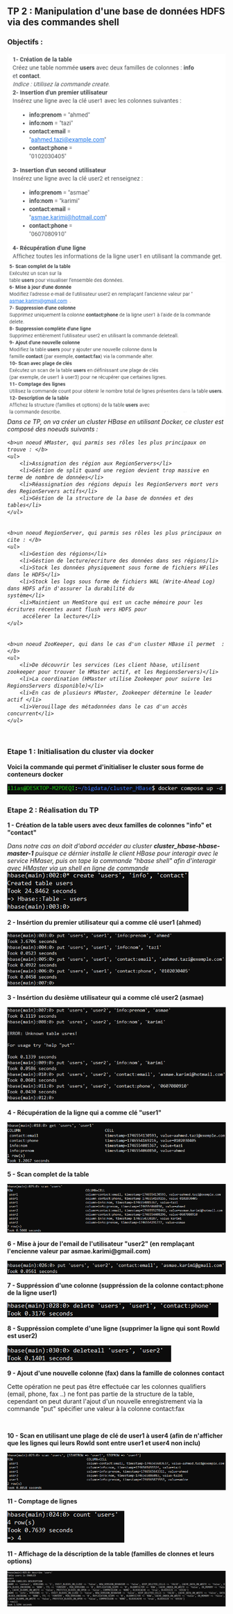 <h2>TP 2 : Manipulation d'une base de données HDFS via des commandes shell</h2>
<h3>
	Objectifs :
</h3>
<img src="./imgs/1.png" />
<img src="./imgs/2.png" />

<br />

<i>
	Dans ce TP, on va créer un cluster HBase en utilisant Docker, ce cluster est composé des noeuds suivants : 
	
	<b>un noeud HMaster, qui parmis ses rôles les plus principaux on trouve : </b>
	<ul>
		<li>Assignation des région aux RegionServers</li>
		<li>Géstion de split quand une region devient trop massive en terme de nombre de données</li>
		<li>Réassignation des régions depuis les RegionServers mort vers des RegionServers actifs</li>
		<li>Géstion de la structure de la base de données et des tables</li>
	</ul>
			
		
	<b>un noeud RegionServer, qui parmis ses rôles les plus principaux on cite : </b>
	<ul>
		<li>Gestion des régions</li>
		<li>Géstion de lecture/ecriture des données dans ses régions/li>
		<li>Stock les données physiquement sous forme de fichiers HFiles dans le HDFS</li>
		<li>Stock les logs sous forme de fichiers WAL (Write-Ahead Log) dans HDFS afin d'assurer la durabilité du 	                        système</li>
		<li>Maintient un MemStore qui est un cache mémoire pour les écritures récentes avant flush vers HDFS pour 
		 accélerer la lecture</li>
	</ul>
		
		
	<b>un noeud ZooKeeper, qui dans le cas d'un cluster HBase il permet  : </b>
	<ul>
		<li>De découvrir les services (Les client hbase, utilisent zookeeper pour trouver le HMaster actif, et les RegionsServers)</li>
		<li>La coordination (HMaster utilise Zookeeper pour suivre les RegionsServers disponible)</li>
		<li>En cas de plusieurs HMaster, Zookeeper détermine le leader actif </li>
		<li>Verouillage des métadonnées dans le cas d'un accès concurrent</li>
	</ul>
		
	
</i>
<br />
<h3>Etape 1 : Initialisation du cluster via docker</h3>
<p><b>Voici la commande qui permet d'initialiser le cluster sous forme de conteneurs docker</b></p>
<img src="./imgs/3.png" />

<br />
<h3>Etape 2 : Réalisation du TP</h3>

<p><b>1 - Création de la table users avec deux familles de colonnes "info" et "contact"</b></p>
<i>
	Dans notre cas on doit d'abord accéder au cluster <b>cluster_hbase-hbase-master-1</b> puisque ce dérnier installe le client HBase pour interagir avec le service HMaser, puis on tape
	 la commande "hbase shell" afin d'interagir avec HMaster via un shell en ligne de commande
</i>
<img src="./imgs/4.png" />

<br />
<p><b>2 - Insértion du premier utilisateur qui a comme clé user1 (ahmed)</b></p>
<img src="./imgs/5.png" />

<br />
<p><b>3 - Insértion du desième utilisateur qui a comme clé user2 (asmae)</b></p>
<img src="./imgs/6.png" />

<br />
<p><b>4 - Récupération de la ligne qui a comme clé "user1"</b></p>
<img src="./imgs/7.png" />

<br />
<p><b>5 - Scan complet de la table</b></p>
<img src="./imgs/8.png" />

<br />
<p><b>6 - Mise à jour de l'email de l'utilisateur "user2" (en remplaçant l'encienne valeur par asmae.karimi@gmail.com)</b></p>
<img src="./imgs/9.png" />

<br />
<p><b>7 - Suppréssion d'une colonne (suppréssion de la colonne contact:phone de la ligne user1)</b></p>
<img src="./imgs/10.png" />

<br />
<p><b>8 - Suppréssion complete d'une ligne (supprimer la ligne qui sont RowId est user2)</b></p>
<img src="./imgs/11.png" />

<br />
<p><b>9 - Ajout d'une nouvelle colonne (fax) dans la famille de colonnes contact</b></p>
<p>
Cette opération ne peut pas être effectuée car les colonnes qualifiers (email, phone, fax ..) ne font pas partie de la structure de la table, cependant on 
peut durant l'ajout d'un nouvelle enregistrement via la commande "put" spécifier une valeur à la colonne contact:fax
</p>

<br />
<p><b>10 - Scan en utilisant une plage de clé de user1 à user4 (afin de n'afficher que les lignes qui leurs RowId sont entre user1 et user4 non inclu)</b></p>
<img src="./imgs/12.png" />

<br />
<p><b>11 - Comptage de lignes</b></p>
<img src="./imgs/13.png" />

<br />
<p><b>11 - Affichage de la déscription de la table (familles de clonnes et leurs options)</b></p>
<img src="./imgs/14.png" />











